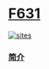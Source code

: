 # [F631](https://github.com/OS-Q/F631)

[![sites](http://182.61.61.133/link/resources/OSQ.png)](http://www.OS-Q.com)

### [简介](https://github.com/OS-Q/F631/wiki)
